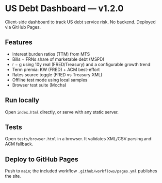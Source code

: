 # US Debt Dashboard — v1.2.0

Client-side dashboard to track US debt service risk. No backend. Deployed via GitHub Pages.

## Features
- Interest burden ratios (TTM) from MTS
- Bills + FRNs share of marketable debt (MSPD)
- r − g using 10y real (FRED/Treasury) and a configurable growth trend
- Term premia: KW (FRED) + ACM best-effort
- Rates source toggle (FRED vs Treasury XML)
- Offline test mode using local samples
- Browser test suite (Mocha)

## Run locally
Open `index.html` directly, or serve with any static server.

## Tests
Open `tests/browser.html` in a browser. It validates XML/CSV parsing and ACM fallback.

## Deploy to GitHub Pages
Push to `main`; the included workflow `.github/workflows/pages.yml` publishes the site.

